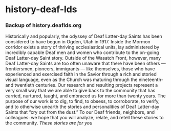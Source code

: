 # history-deaf-lds
### Backup of history.deaflds.org
Historically and popularly, the odyssey of Deaf Latter-day Saints has been considered to have begun in Ogden, Utah in 1917. Inside the Mormon corridor exists a story of thriving ecclesiastical units, lay administered by incredibly capable Deaf men and women who contribute to the on-going Deaf Latter-day Saint story. Outside of the Wasatch Front, however, many Deaf Latter-day Saints are too often unaware that there have been others &#8212; frontiersmen, pioneers, immigrants &#8212; like themselves, those who have experienced and exercised faith in the Savior through a rich and storied visual language, even as the Church was maturing through the nineteenth- and twentieth centuries.
Our research and resulting projects represent a very small way that we are able to give back to the community that has carried, nurtured, taught, and embraced us for more than twenty years. The purpose of our work is to dig, to find, to obsess, to corroborate, to verify, and to otherwise unearth the stories and personalities of Deaf Latter-day Saints that &#8220;cry out from the dust.&#8221; To our Deaf friends, neighbors, and colleagues: we hope that you will analyze, relate, and retell these stories to the community. <em>These stories are for you</em>
